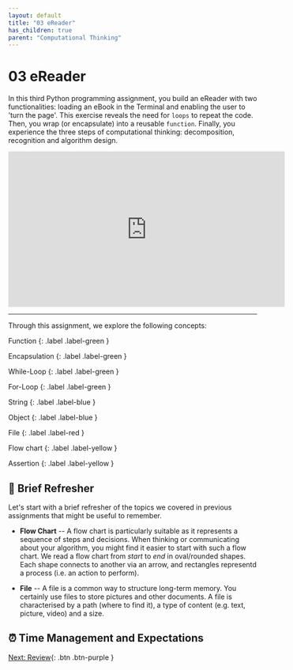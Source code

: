 ```yaml
---
layout: default
title: "03 eReader"
has_children: true
parent: "Computational Thinking"
---
```


# 03 eReader

In this third Python programming assignment, you build an eReader with two functionalities: loading an eBook in the Terminal and enabling the user to 'turn the page'. This exercise reveals the need for `loops` to repeat the code. Then, you wrap (or encapsulate) into a reusable `function`. Finally, you experience the three steps of computational thinking: decomposition, recognition and algorithm design.

<div style="text-align: center">
    <iframe width="560" height="315" src="https://www.youtube-nocookie.com/embed/OBrzdtQcZOg" frameborder="0" allow="accelerometer; autoplay; clipboard-write; encrypted-media; gyroscope; picture-in-picture" allowfullscreen></iframe>
</div>

---


Through this assignment, we explore the following concepts:

Function
{: .label .label-green }

Encapsulation
{: .label .label-green }

While-Loop
{: .label .label-green }

For-Loop
{: .label .label-green }

String
{: .label .label-blue }

Object
{: .label .label-blue }

File
{: .label .label-red }

Flow chart
{: .label .label-yellow }

Assertion
{: .label .label-yellow }

## 💨  Brief Refresher

Let's start with a brief refresher of the topics we covered in previous assignments that might be useful to remember.

* **Flow Chart** -- A flow chart is particularly suitable as it represents a sequence of steps and decisions. When thinking or communicating about your algorithm, you might find it easier to start with such a flow chart. We read a flow chart from _start_ to _end_ in oval/rounded shapes. Each shape connects to another via an arrow, and rectangles representd a process (i.e. an action to perform).

* **File** -- A file is a common way to structure long-term memory. You certainly use files to store pictures and other documents. A file is characterised by a path (where to find it), a type of content (e.g. text, picture, video) and a size.

## ⏰  Time Management and Expectations


[Next: Review]({{site.baseurl}}/computational-thinking/03-ereader/step1-review){: .btn .btn-purple }
